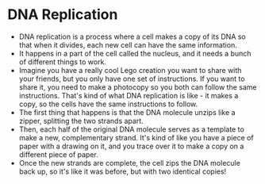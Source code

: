 # DNA Replication

- DNA replication is a process where a cell makes a copy of its DNA so that when it divides, each new cell can have the same information.
- It happens in a part of the cell called the nucleus, and it needs a bunch of different things to work.
- Imagine you have a really cool Lego creation you want to share with your friends, but you only have one set of instructions. If you want to share it, you need to make a photocopy so you both can follow the same instructions. That's kind of what DNA replication is like - it makes a copy, so the cells have the same instructions to follow.
- The first thing that happens is that the DNA molecule unzips like a zipper, splitting the two strands apart.
- Then, each half of the original DNA molecule serves as a template to make a new, complementary strand. It's kind of like you have a piece of paper with a drawing on it, and you trace over it to make a copy on a different piece of paper.
- Once the new strands are complete, the cell zips the DNA molecule back up, so it's like it was before, but with two identical copies!
